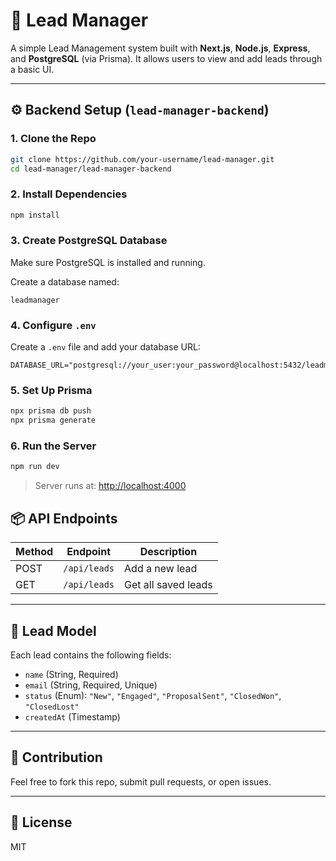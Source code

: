 # 🚀 Lead Manager

A simple Lead Management system built with **Next.js**, **Node.js**, **Express**, and **PostgreSQL** (via Prisma). It allows users to view and add leads through a basic UI.

---

## ⚙️ Backend Setup (`lead-manager-backend`)

### 1. Clone the Repo

```bash
git clone https://github.com/your-username/lead-manager.git
cd lead-manager/lead-manager-backend
```

### 2. Install Dependencies

```bash
npm install
```

### 3. Create PostgreSQL Database

Make sure PostgreSQL is installed and running.

Create a database named:

```
leadmanager
```

### 4. Configure `.env`

Create a `.env` file and add your database URL:

```env
DATABASE_URL="postgresql://your_user:your_password@localhost:5432/leadmanager"
```

### 5. Set Up Prisma

```bash
npx prisma db push
npx prisma generate
```

### 6. Run the Server

```bash
npm run dev
```

> Server runs at: [http://localhost:4000](http://localhost:4000)

## 📦 API Endpoints

| Method | Endpoint     | Description         |
| ------ | ------------ | ------------------- |
| POST   | `/api/leads` | Add a new lead      |
| GET    | `/api/leads` | Get all saved leads |

---

## 🧱 Lead Model

Each lead contains the following fields:

- `name` (String, Required)
- `email` (String, Required, Unique)
- `status` (Enum): `"New"`, `"Engaged"`, `"ProposalSent"`, `"ClosedWon"`, `"ClosedLost"`
- `createdAt` (Timestamp)

---

## 🙌 Contribution

Feel free to fork this repo, submit pull requests, or open issues.

---

## 📄 License

MIT
